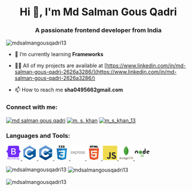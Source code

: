 <h1 align="center">Hi 👋, I'm Md Salman Gous Qadri</h1>
<h3 align="center">A passionate frontend developer from India</h3>

<p align="left"> <img src="https://komarev.com/ghpvc/?username=mdsalmangousqadri13&label=Profile%20views&color=0e75b6&style=flat" alt="mdsalmangousqadri13" /> </p>

- 🌱 I’m currently learning **Frameworks**

- 👨‍💻 All of my projects are available at [https://www.linkedin.com/in/md-salman-gous-qadri-2626a3286/](https://www.linkedin.com/in/md-salman-gous-qadri-2626a3286/)

- 📫 How to reach me **sha0495662gmail.com**

<h3 align="left">Connect with me:</h3>
<p align="left">
<a href="https://linkedin.com/in/md salman gous qadri" target="blank"><img align="center" src="https://raw.githubusercontent.com/rahuldkjain/github-profile-readme-generator/master/src/images/icons/Social/linked-in-alt.svg" alt="md salman gous qadri" height="30" width="40" /></a>
<a href="https://fb.com/m. s. khan" target="blank"><img align="center" src="https://raw.githubusercontent.com/rahuldkjain/github-profile-readme-generator/master/src/images/icons/Social/facebook.svg" alt="m. s. khan" height="30" width="40" /></a>
<a href="https://instagram.com/m_s_khan_13" target="blank"><img align="center" src="https://raw.githubusercontent.com/rahuldkjain/github-profile-readme-generator/master/src/images/icons/Social/instagram.svg" alt="m_s_khan_13" height="30" width="40" /></a>
</p>

<h3 align="left">Languages and Tools:</h3>
<p align="left"> <a href="https://getbootstrap.com" target="_blank" rel="noreferrer"> <img src="https://raw.githubusercontent.com/devicons/devicon/master/icons/bootstrap/bootstrap-plain-wordmark.svg" alt="bootstrap" width="40" height="40"/> </a> <a href="https://www.cprogramming.com/" target="_blank" rel="noreferrer"> <img src="https://raw.githubusercontent.com/devicons/devicon/master/icons/c/c-original.svg" alt="c" width="40" height="40"/> </a> <a href="https://www.w3schools.com/cpp/" target="_blank" rel="noreferrer"> <img src="https://raw.githubusercontent.com/devicons/devicon/master/icons/cplusplus/cplusplus-original.svg" alt="cplusplus" width="40" height="40"/> </a> <a href="https://www.w3schools.com/css/" target="_blank" rel="noreferrer"> <img src="https://raw.githubusercontent.com/devicons/devicon/master/icons/css3/css3-original-wordmark.svg" alt="css3" width="40" height="40"/> </a> <a href="https://expressjs.com" target="_blank" rel="noreferrer"> <img src="https://raw.githubusercontent.com/devicons/devicon/master/icons/express/express-original-wordmark.svg" alt="express" width="40" height="40"/> </a> <a href="https://www.w3.org/html/" target="_blank" rel="noreferrer"> <img src="https://raw.githubusercontent.com/devicons/devicon/master/icons/html5/html5-original-wordmark.svg" alt="html5" width="40" height="40"/> </a> <a href="https://developer.mozilla.org/en-US/docs/Web/JavaScript" target="_blank" rel="noreferrer"> <img src="https://raw.githubusercontent.com/devicons/devicon/master/icons/javascript/javascript-original.svg" alt="javascript" width="40" height="40"/> </a> <a href="https://www.mongodb.com/" target="_blank" rel="noreferrer"> <img src="https://raw.githubusercontent.com/devicons/devicon/master/icons/mongodb/mongodb-original-wordmark.svg" alt="mongodb" width="40" height="40"/> </a> <a href="https://nodejs.org" target="_blank" rel="noreferrer"> <img src="https://raw.githubusercontent.com/devicons/devicon/master/icons/nodejs/nodejs-original-wordmark.svg" alt="nodejs" width="40" height="40"/> </a> </p>

<p><img align="left" src="https://github-readme-stats.vercel.app/api/top-langs?username=mdsalmangousqadri13&show_icons=true&locale=en&layout=compact" alt="mdsalmangousqadri13" /></p>

<p>&nbsp;<img align="center" src="https://github-readme-stats.vercel.app/api?username=mdsalmangousqadri13&show_icons=true&locale=en" alt="mdsalmangousqadri13" /></p>

<p><img align="center" src="https://github-readme-streak-stats.herokuapp.com/?user=mdsalmangousqadri13&" alt="mdsalmangousqadri13" /></p>
